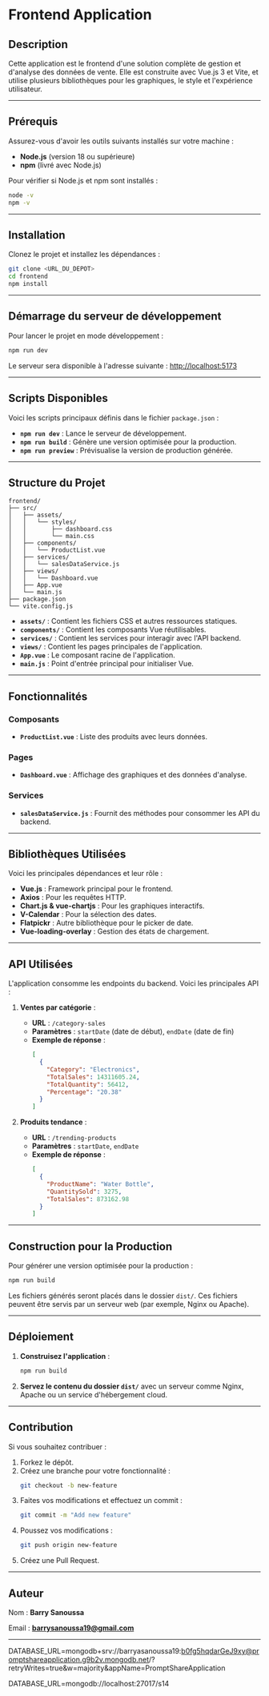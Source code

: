 # Frontend Application

## Description
Cette application est le frontend d'une solution complète de gestion et d'analyse des données de vente. Elle est construite avec Vue.js 3 et Vite, et utilise plusieurs bibliothèques pour les graphiques, le style et l'expérience utilisateur.

---

## Prérequis
Assurez-vous d'avoir les outils suivants installés sur votre machine :

- **Node.js** (version 18 ou supérieure)
- **npm** (livré avec Node.js)

Pour vérifier si Node.js et npm sont installés :
```bash
node -v
npm -v
```

---

## Installation
Clonez le projet et installez les dépendances :

```bash
git clone <URL_DU_DEPOT>
cd frontend
npm install
```

---

## Démarrage du serveur de développement
Pour lancer le projet en mode développement :

```bash
npm run dev
```
Le serveur sera disponible à l'adresse suivante : [http://localhost:5173](http://localhost:5173)

---

## Scripts Disponibles
Voici les scripts principaux définis dans le fichier `package.json` :

- **`npm run dev`** : Lance le serveur de développement.
- **`npm run build`** : Génère une version optimisée pour la production.
- **`npm run preview`** : Prévisualise la version de production générée.

---

## Structure du Projet

```
frontend/
├── src/
│   ├── assets/
│   │   └── styles/
│   │       ├── dashboard.css
│   │       └── main.css
│   ├── components/
│   │   └── ProductList.vue
│   ├── services/
│   │   └── salesDataService.js
│   ├── views/
│   │   └── Dashboard.vue
│   ├── App.vue
│   └── main.js
├── package.json
└── vite.config.js
```

- **`assets/`** : Contient les fichiers CSS et autres ressources statiques.
- **`components/`** : Contient les composants Vue réutilisables.
- **`services/`** : Contient les services pour interagir avec l'API backend.
- **`views/`** : Contient les pages principales de l'application.
- **`App.vue`** : Le composant racine de l'application.
- **`main.js`** : Point d'entrée principal pour initialiser Vue.

---

## Fonctionnalités
### Composants
- **`ProductList.vue`** : Liste des produits avec leurs données.

### Pages
- **`Dashboard.vue`** : Affichage des graphiques et des données d'analyse.

### Services
- **`salesDataService.js`** : Fournit des méthodes pour consommer les API du backend.

---

## Bibliothèques Utilisées
Voici les principales dépendances et leur rôle :

- **Vue.js** : Framework principal pour le frontend.
- **Axios** : Pour les requêtes HTTP.
- **Chart.js & vue-chartjs** : Pour les graphiques interactifs.
- **V-Calendar** : Pour la sélection des dates.
- **Flatpickr** : Autre bibliothèque pour le picker de date.
- **Vue-loading-overlay** : Gestion des états de chargement.

---

## API Utilisées
L'application consomme les endpoints du backend. Voici les principales API :

1. **Ventes par catégorie** :
   - **URL** : `/category-sales`
   - **Paramètres** : `startDate` (date de début), `endDate` (date de fin)
   - **Exemple de réponse** :
     ```json
     [
       {
         "Category": "Electronics",
         "TotalSales": 14311605.24,
         "TotalQuantity": 56412,
         "Percentage": "20.38"
       }
     ]
     ```

2. **Produits tendance** :
   - **URL** : `/trending-products`
   - **Paramètres** : `startDate`, `endDate`
   - **Exemple de réponse** :
     ```json
     [
       {
         "ProductName": "Water Bottle",
         "QuantitySold": 3275,
         "TotalSales": 873162.98
       }
     ]
     ```

---

## Construction pour la Production
Pour générer une version optimisée pour la production :

```bash
npm run build
```

Les fichiers générés seront placés dans le dossier `dist/`. Ces fichiers peuvent être servis par un serveur web (par exemple, Nginx ou Apache).

---

## Déploiement

1. **Construisez l'application** :
   ```bash
   npm run build
   ```

2. **Servez le contenu du dossier `dist/`** avec un serveur comme Nginx, Apache ou un service d'hébergement cloud.

---

## Contribution
Si vous souhaitez contribuer :

1. Forkez le dépôt.
2. Créez une branche pour votre fonctionnalité :
   ```bash
   git checkout -b new-feature
   ```
3. Faites vos modifications et effectuez un commit :
   ```bash
   git commit -m "Add new feature"
   ```
4. Poussez vos modifications :
   ```bash
   git push origin new-feature
   ```
5. Créez une Pull Request.

---

## Auteur
Nom : **Barry Sanoussa**

Email : **barrysanoussa19@gmail.com**

---



DATABASE_URL=mongodb+srv://barryasanoussa19:b0fg5hqdarGeJ9xy@promptshareapplication.g9b2v.mongodb.net/?retryWrites=true&w=majority&appName=PromptShareApplication

DATABASE_URL=mongodb://localhost:27017/s14
